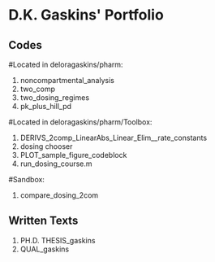 # D.K. Gaskins' Portfolio

## Codes

#Located in deloragaskins/pharm:
1. noncompartmental_analysis
2. two_comp
3. two_dosing_regimes
4. pk_plus_hill_pd

#Located in deloragaskins/pharm/Toolbox:
1. DERIVS_2comp_LinearAbs_Linear_Elim__rate_constants
2. dosing chooser
3. PLOT_sample_figure_codeblock
4. run_dosing_course.m

#Sandbox:
1. compare_dosing_2com

## Written Texts
1. PH.D. THESIS_gaskins
2. QUAL_gaskins

